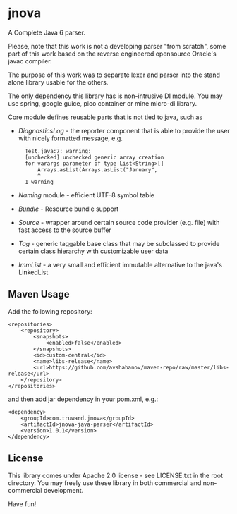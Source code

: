 jnova
=====

A Complete Java 6 parser.

Please, note that this work is not a developing parser "from scratch", some part of this work based on the
reverse engineered opensource Oracle's javac compiler.

The purpose of this work was to separate lexer and parser into the stand alone library usable for the others.

The only dependency this library has is non-intrusive DI module. You may use spring, google guice, pico container or
mine micro-di library.

Core module defines reusable parts that is not tied to java, such as
- *DiagnosticsLog* - the reporter component that is able to provide the user with nicely formatted message, e.g.

        Test.java:7: warning:
        [unchecked] unchecked generic array creation
        for varargs parameter of type List<String>[]
            Arrays.asList(Arrays.asList("January",
            ^
        1 warning

- *Naming* module - efficient UTF-8 symbol table
- *Bundle* - Resource bundle support
- *Source* - wrapper around certain source code provider (e.g. file) with fast access to the source buffer
- *Tag* - generic taggable base class that may be subclassed to provide certain class hierarchy with customizable user data
- *ImmList* - a very small and efficient immutable alternative to the java's LinkedList

## Maven Usage

Add the following repository:

    <repositories>
        <repository>
            <snapshots>
                <enabled>false</enabled>
            </snapshots>
            <id>custom-central</id>
            <name>libs-release</name>
            <url>https://github.com/avshabanov/maven-repo/raw/master/libs-release</url>
        </repository>
    </repositories>

and then add jar dependency in your pom.xml, e.g.:

    <dependency>
        <groupId>com.truward.jnova</groupId>
        <artifactId>jnova-java-parser</artifactId>
        <version>1.0.1</version>
    </dependency>


## License

This library comes under Apache 2.0 license - see LICENSE.txt in the root directory.
You may freely use these library in both commercial and non-commercial development.

Have fun!
